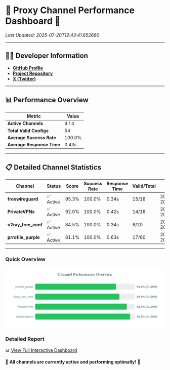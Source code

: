 # 🌟 Proxy Channel Performance Dashboard 🌟

_Last Updated: 2025-07-20T12:43:41.652660_

---

## 👩‍💻 Developer Information

- **[GitHub Profile](https://github.com/4n0nymou3)**  
- **[Project Repository](https://github.com/4n0nymou3/multi-proxy-config-fetcher)**  
- **[X (Twitter)](https://x.com/4n0nymou3)**  

---

## 📊 Performance Overview

| Metric                | Value       |
|-----------------------|-------------|
| **Active Channels**   | 4 / 4       |
| **Total Valid Configs** | 54          |
| **Average Success Rate** | 100.0%      |
| **Average Response Time** | 0.43s       |

---

## 📋 Detailed Channel Statistics

| Channel          | Status     | Score  | Success Rate | Response Time | Valid/Total | Last Success               |
|------------------|------------|--------|--------------|---------------|-------------|----------------------------|
| **freewireguard**  | ✅ Active  | 95.3%  | 100.0% | 0.34s         | 15/18       | 2025-07-20T12:43:41.650902 |
| **PrivateVPNs**  | ✅ Active  | 92.0%  | 100.0% | 0.42s         | 14/18       | 2025-07-20T12:43:41.276840 |
| **v2ray_free_conf**  | ✅ Active  | 84.5%  | 100.0% | 0.34s         | 8/20       | 2025-07-20T12:43:40.818479 |
| **prrofile_purple**  | ✅ Active  | 81.1%  | 100.0% | 0.63s         | 17/60       | 2025-07-20T12:43:40.411405 |

---

### Quick Overview
<div align="center">
  <a href="https://raw.githubusercontent.com/nullluser/NullRepo/refs/heads/main/assets/channel_stats_chart.svg">
    <img src="https://raw.githubusercontent.com/nullluser/NullRepo/refs/heads/main/assets/channel_stats_chart.svg" alt="Source Performance Statistics" width="800">
  </a>
</div>

### Detailed Report
📊 [View Full Interactive Dashboard](https://htmlpreview.github.io/?https://github.com/nullluser/NullRepo/blob/main/assets/performance_report.html)

🎉 **All channels are currently active and performing optimally!** 🎉
